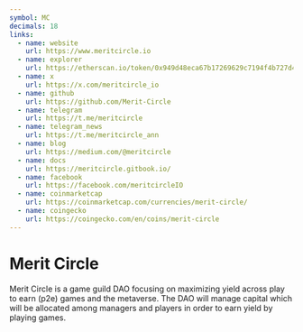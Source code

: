 ```yaml
---
symbol: MC
decimals: 18
links:
  - name: website
    url: https://www.meritcircle.io
  - name: explorer
    url: https://etherscan.io/token/0x949d48eca67b17269629c7194f4b727d4ef9e5d6
  - name: x
    url: https://x.com/meritcircle_io
  - name: github
    url: https://github.com/Merit-Circle
  - name: telegram
    url: https://t.me/meritcircle
  - name: telegram_news
    url: https://t.me/meritcircle_ann
  - name: blog
    url: https://medium.com/@meritcircle
  - name: docs
    url: https://meritcircle.gitbook.io/
  - name: facebook
    url: https://facebook.com/meritcircleIO
  - name: coinmarketcap
    url: https://coinmarketcap.com/currencies/merit-circle/
  - name: coingecko
    url: https://coingecko.com/en/coins/merit-circle
---
```


# Merit Circle

Merit Circle is a game guild DAO focusing on maximizing yield across play to earn (p2e) games and the metaverse. The DAO will manage capital which will be allocated among managers and players in order to earn yield by playing games.
